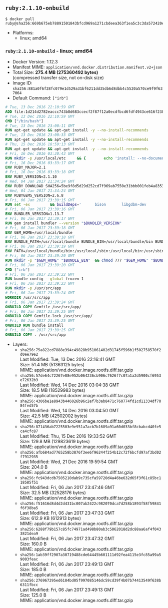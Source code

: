 ## `ruby:2.1.10-onbuild`

```console
$ docker pull ruby@sha256:669b675eb78891501843bfcd969a1271cbdeea363f1ea5c3c3da572420e6cb10
```

-	Platforms:
	-	linux; amd64

### `ruby:2.1.10-onbuild` - linux; amd64

-	Docker Version: 1.12.3
-	Manifest MIME: `application/vnd.docker.distribution.manifest.v2+json`
-	Total Size: **275.4 MB (275360492 bytes)**  
	(compressed transfer size, not on-disk size)
-	Image ID: `sha256:881a0f6f28fc079e1d529a31bf6211dd35db6d8dbb4c5520a570ce9f9f637064`
-	Default Command: `["irb"]`

```dockerfile
# Tue, 13 Dec 2016 22:10:59 GMT
ADD file:1d214d2782eaccc743b8d683ccecf2f87f12a0ecdfbcd6fdf4943ce616f23870 in / 
# Tue, 13 Dec 2016 22:10:59 GMT
CMD ["/bin/bash"]
# Tue, 13 Dec 2016 23:00:11 GMT
RUN apt-get update && apt-get install -y --no-install-recommends 		ca-certificates 		curl 		wget 	&& rm -rf /var/lib/apt/lists/*
# Tue, 13 Dec 2016 23:00:33 GMT
RUN apt-get update && apt-get install -y --no-install-recommends 		bzr 		git 		mercurial 		openssh-client 		subversion 				procps 	&& rm -rf /var/lib/apt/lists/*
# Thu, 15 Dec 2016 18:59:13 GMT
RUN apt-get update && apt-get install -y --no-install-recommends 		autoconf 		automake 		bzip2 		file 		g++ 		gcc 		imagemagick 		libbz2-dev 		libc6-dev 		libcurl4-openssl-dev 		libdb-dev 		libevent-dev 		libffi-dev 		libgdbm-dev 		libgeoip-dev 		libglib2.0-dev 		libjpeg-dev 		libkrb5-dev 		liblzma-dev 		libmagickcore-dev 		libmagickwand-dev 		libmysqlclient-dev 		libncurses-dev 		libpng-dev 		libpq-dev 		libreadline-dev 		libsqlite3-dev 		libssl-dev 		libtool 		libwebp-dev 		libxml2-dev 		libxslt-dev 		libyaml-dev 		make 		patch 		xz-utils 		zlib1g-dev 	&& rm -rf /var/lib/apt/lists/*
# Fri, 16 Dec 2016 03:30:43 GMT
RUN mkdir -p /usr/local/etc 	&& { 		echo 'install: --no-document'; 		echo 'update: --no-document'; 	} >> /usr/local/etc/gemrc
# Fri, 16 Dec 2016 03:33:17 GMT
ENV RUBY_MAJOR=2.1
# Fri, 16 Dec 2016 03:33:18 GMT
ENV RUBY_VERSION=2.1.10
# Wed, 04 Jan 2017 21:34:24 GMT
ENV RUBY_DOWNLOAD_SHA256=5be9f8d5d29d252cd7f969ab7550e31bbb001feb4a83532301c0dd3b5006e148
# Wed, 04 Jan 2017 21:34:24 GMT
ENV RUBYGEMS_VERSION=2.6.8
# Fri, 06 Jan 2017 23:39:15 GMT
RUN set -ex 		&& buildDeps=' 		bison 		libgdbm-dev 		ruby 	' 	&& apt-get update 	&& apt-get install -y --no-install-recommends $buildDeps 	&& rm -rf /var/lib/apt/lists/* 		&& wget -O ruby.tar.xz "https://cache.ruby-lang.org/pub/ruby/${RUBY_MAJOR%-rc}/ruby-$RUBY_VERSION.tar.xz" 	&& echo "$RUBY_DOWNLOAD_SHA256 *ruby.tar.xz" | sha256sum -c - 		&& mkdir -p /usr/src/ruby 	&& tar -xJf ruby.tar.xz -C /usr/src/ruby --strip-components=1 	&& rm ruby.tar.xz 		&& cd /usr/src/ruby 		&& { 		echo '#define ENABLE_PATH_CHECK 0'; 		echo; 		cat file.c; 	} > file.c.new 	&& mv file.c.new file.c 		&& autoconf 	&& ./configure --disable-install-doc --enable-shared 	&& make -j"$(nproc)" 	&& make install 		&& apt-get purge -y --auto-remove $buildDeps 	&& cd / 	&& rm -r /usr/src/ruby 		&& gem update --system "$RUBYGEMS_VERSION"
# Fri, 06 Jan 2017 23:39:16 GMT
ENV BUNDLER_VERSION=1.13.7
# Fri, 06 Jan 2017 23:39:17 GMT
RUN gem install bundler --version "$BUNDLER_VERSION"
# Fri, 06 Jan 2017 23:39:18 GMT
ENV GEM_HOME=/usr/local/bundle
# Fri, 06 Jan 2017 23:39:18 GMT
ENV BUNDLE_PATH=/usr/local/bundle BUNDLE_BIN=/usr/local/bundle/bin BUNDLE_SILENCE_ROOT_WARNING=1 BUNDLE_APP_CONFIG=/usr/local/bundle
# Fri, 06 Jan 2017 23:39:19 GMT
ENV PATH=/usr/local/bundle/bin:/usr/local/sbin:/usr/local/bin:/usr/sbin:/usr/bin:/sbin:/bin
# Fri, 06 Jan 2017 23:39:20 GMT
RUN mkdir -p "$GEM_HOME" "$BUNDLE_BIN" 	&& chmod 777 "$GEM_HOME" "$BUNDLE_BIN"
# Fri, 06 Jan 2017 23:39:20 GMT
CMD ["irb"]
# Fri, 06 Jan 2017 23:39:22 GMT
RUN bundle config --global frozen 1
# Fri, 06 Jan 2017 23:39:23 GMT
RUN mkdir -p /usr/src/app
# Fri, 06 Jan 2017 23:39:24 GMT
WORKDIR /usr/src/app
# Fri, 06 Jan 2017 23:39:24 GMT
ONBUILD COPY Gemfile /usr/src/app/
# Fri, 06 Jan 2017 23:39:25 GMT
ONBUILD COPY Gemfile.lock /usr/src/app/
# Fri, 06 Jan 2017 23:39:25 GMT
ONBUILD RUN bundle install
# Fri, 06 Jan 2017 23:39:25 GMT
ONBUILD COPY . /usr/src/app
```

-	Layers:
	-	`sha256:75a822cd7888e394c49828b951061402d31745f596b1f502758570f2d0ee79e2`  
		Last Modified: Tue, 13 Dec 2016 22:16:41 GMT  
		Size: 51.4 MB (51363125 bytes)  
		MIME: application/vnd.docker.image.rootfs.diff.tar.gzip
	-	`sha256:57de64c72267e88e952b064236cb906c7626f7c07a1a2d5900cf6953e72632b3`  
		Last Modified: Wed, 14 Dec 2016 03:04:38 GMT  
		Size: 18.5 MB (18529983 bytes)  
		MIME: application/vnd.docker.image.rootfs.diff.tar.gzip
	-	`sha256:4306be1e8943b446026b96c2ef7b3ab8471c760774fd1cd11334df7084fed57b`  
		Last Modified: Wed, 14 Dec 2016 03:04:50 GMT  
		Size: 42.5 MB (42502002 bytes)  
		MIME: application/vnd.docker.image.rootfs.diff.tar.gzip
	-	`sha256:871436ab7225503e9e951a7acb7b1689a91a60d033bf8cbabcd40fe5ca4cfc87`  
		Last Modified: Thu, 15 Dec 2016 19:33:52 GMT  
		Size: 129.8 MB (129823619 bytes)  
		MIME: application/vnd.docker.image.rootfs.diff.tar.gzip
	-	`sha256:afb684ad7765258b3876f3ee6f96244f254b12c72f6bcfd97af3bd02f7912935`  
		Last Modified: Wed, 21 Dec 2016 19:59:54 GMT  
		Size: 204.0 B  
		MIME: application/vnd.docker.image.rootfs.diff.tar.gzip
	-	`sha256:fc943dcdb7505210dab9c735cfa59720d4a46be632d65f3f61c85bc118585f51`  
		Last Modified: Fri, 06 Jan 2017 23:47:46 GMT  
		Size: 32.5 MB (32528176 bytes)  
		MIME: application/vnd.docker.image.rootfs.diff.tar.gzip
	-	`sha256:f51616d8d4d2d431bc007ab2422c982070dca7d258b1893f58f59841f6f38ba5`  
		Last Modified: Fri, 06 Jan 2017 23:47:33 GMT  
		Size: 612.9 KB (612913 bytes)  
		MIME: application/vnd.docker.image.rootfs.diff.tar.gzip
	-	`sha256:6288f79b157c85fc74971ad498b80ab3c5062018d2dc88aa6af4f0433821dea9`  
		Last Modified: Fri, 06 Jan 2017 23:47:32 GMT  
		Size: 160.0 B  
		MIME: application/vnd.docker.image.rootfs.diff.tar.gzip
	-	`sha256:1ab39ff2907a30719488cde64445b601111d92fea4115e3fc85a99a59003feac`  
		Last Modified: Fri, 06 Jan 2017 23:49:13 GMT  
		Size: 185.0 B  
		MIME: application/vnd.docker.image.rootfs.diff.tar.gzip
	-	`sha256:276967295ed6184bd05f997085146dc59cd39f4b07b74413549f638b6311fbcc`  
		Last Modified: Fri, 06 Jan 2017 23:49:13 GMT  
		Size: 125.0 B  
		MIME: application/vnd.docker.image.rootfs.diff.tar.gzip
